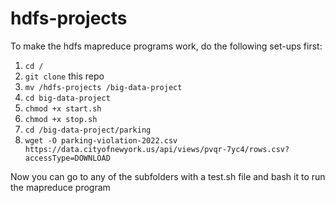 # hdfs-projects

To make the hdfs mapreduce programs work, do the following set-ups first:
1. `cd /` 
2. `git clone` this repo
3. `mv /hdfs-projects /big-data-project`
4. `cd big-data-project`
5. `chmod +x start.sh`
6. `chmod +x stop.sh`
7. `cd /big-data-project/parking`
8. `wget -O parking-violation-2022.csv https://data.cityofnewyork.us/api/views/pvqr-7yc4/rows.csv?accessType=DOWNLOAD`

Now you can go to any of the subfolders with a test.sh file and bash it to run the mapreduce program
